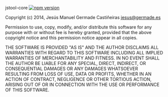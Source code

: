 jstool-core [![npm version](https://badge.fury.io/js/jstool-core.svg)](http://badge.fury.io/js/jstool-core)

Copyright (c) 2014, Jesús Manuel Germade Castiñeiras <jesus@germade.es>

Permission to use, copy, modify, and/or distribute this software for any purpose with or without fee is hereby granted, provided that the above copyright notice and this permission notice appear in all copies.

THE SOFTWARE IS PROVIDED "AS IS" AND THE AUTHOR DISCLAIMS ALL WARRANTIES WITH REGARD TO THIS SOFTWARE INCLUDING ALL IMPLIED WARRANTIES OF MERCHANTABILITY AND FITNESS. IN NO EVENT SHALL THE AUTHOR BE LIABLE FOR ANY SPECIAL, DIRECT, INDIRECT, OR CONSEQUENTIAL DAMAGES OR ANY DAMAGES WHATSOEVER RESULTING FROM LOSS OF USE, DATA OR PROFITS, WHETHER IN AN ACTION OF CONTRACT, NEGLIGENCE OR OTHER TORTIOUS ACTION, ARISING OUT OF OR IN CONNECTION WITH THE USE OR PERFORMANCE OF THIS SOFTWARE.
